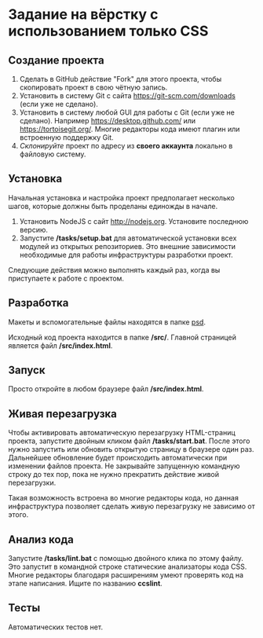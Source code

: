 # Задание на вёрстку с использованием только CSS

## Создание проекта

1. Сделать в GitHub действие "Fork" для этого проекта, чтобы скопировать проект в свою чётную запись.
2. Установить в систему Git с сайта https://git-scm.com/downloads (если уже не сделано).
3. Установить в систему любой GUI для работы с Git (если уже не сделано). Например https://desktop.github.com/ или https://tortoisegit.org/. Многие редакторы кода имеют плагин или встроенную поддержку Git.
4. *Склонируйте* проект по адресу из **своего аккаунта** локально в файловую систему. 

## Установка
Начальная установка и настройка проект предполагает несколько шагов, которые должны быть проделаны единожды в начале.

1. Установить NodeJS с сайт http://nodejs.org. Установите последнюю версию.
2. Запустите **/tasks/setup.bat** для автоматической установки всех модулей из открытых репозиториев. Это внешние зависимости необходимые для работы инфраструктуры разработки проект.

Следующие действия можно выполнять каждый раз, когда вы приступаете к работе с проектом.

## Разработка
Макеты и вспомогательные файлы находятся в папке [psd](./psd).

Исходный код проекта находится в папке **/src/**. Главной страницей является файл **/src/index.html**.

## Запуск
Просто откройте в любом браузере файл **/src/index.html**.

## Живая перезагрузка
Чтобы активировать автоматическую перезагрузку HTML-страниц проекта, запустите двойным кликом файл **/tasks/start.bat**. После этого нужно запустить или обновить открытую страницу в браузере один раз. Дальнейшее обновление будет происходить автоматически при изменении файлов проекта. Не закрывайте запущенную командную строку до тех пор, пока не нужно прекратить действие живой перезагрузки.

Такая возможность встроена во многие редакторы кода, но данная инфраструктура позволяет сделать живую перезагрузку не зависимо от этого.

## Анализ кода
Запустите **/tasks/lint.bat** с помощью двойного клика по этому файлу. Это запустит в командной строке статические анализаторы кода CSS. Многие редакторы благодаря расширениям умеют проверять код на этапе написания. Ищите по названию **ccslint**.

## Тесты
Автоматических тестов нет.

